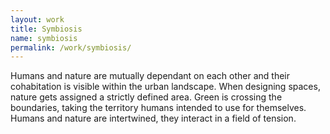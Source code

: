 ```yaml
---
layout: work
title: Symbiosis
name: symbiosis
permalink: /work/symbiosis/
---
```


Humans and nature are mutually dependant on each other and their cohabitation is visible within the urban landscape. When designing spaces, nature gets assigned a strictly defined area. Green is crossing the boundaries, taking the territory humans intended to use for themselves. Humans and nature are intertwined, they interact in a field of tension.
